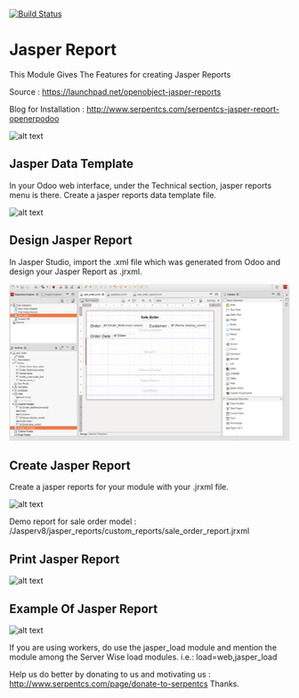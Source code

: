 [![Build Status](https://travis-ci.org/JayVora-SerpentCS/Jasperreports_odoo.svg?branch=10.0)](https://travis-ci.org/JayVora-SerpentCS/Jasperreports_odoo)

# Jasper Report
This Module Gives The Features for creating Jasper Reports

Source : https://launchpad.net/openobject-jasper-reports

Blog for Installation : http://www.serpentcs.com/serpentcs-jasper-report-openerpodoo

![alt text](/jasper_reports/static/description/jasper1.png)

## Jasper Data Template
In your Odoo web interface, under the Technical section, jasper reports menu is there. Create a jasper reports data template file.

![alt text](/jasper_reports/static/description/jasper2.png)

## Design Jasper Report
In Jasper Studio, import the .xml file which was generated from Odoo and design your Jasper Report as .jrxml.

![alt text](/jasper_reports/static/description/jasper5.png)

## Create Jasper Report
Create a jasper reports for your module with your .jrxml file.

![alt text](/jasper_reports/static/description/jasper3.png)

Demo report for sale order model : /Jasperv8/jasper_reports/custom_reports/sale_order_report.jrxml

## Print Jasper Report

![alt text](/jasper_reports/static/description/jasper4.png)

## Example Of Jasper Report

![alt text](/jasper_reports/static/description/jasper.png)







If you are using workers, do use the jasper_load module and mention the module among the Server Wise load modules.
i.e.: load=web,jasper_load

Help us do better by donating to us and motivating us : http://www.serpentcs.com/page/donate-to-serpentcs
Thanks.
